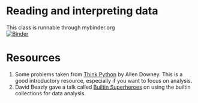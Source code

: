 # Reading and interpreting data

This class is runnable through mybinder.org  
[![Binder](https://mybinder.org/badge_logo.svg)](https://mybinder.org/v2/gh/jgarst/json-class/master)


# Resources
1. Some problems taken from [Think Python](https://greenteapress.com/wp/think-python-2e/) by Allen Downey.  This is a good introductory resource, especially if you want to focus on analysis.
2. David Beazly gave a talk called [Builtin Superheroes](https://www.youtube.com/watch?v=j6VSAsKAj98) on using the builtin collections for data analysis.
